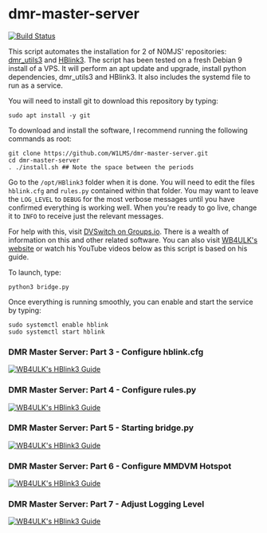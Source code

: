 # dmr-master-server

[![Build Status](https://travis-ci.com/W1LMS/dmr-master-server.svg?branch=master)](https://travis-ci.com/W1LMS/dmr-master-server)

This script automates the installation for 2 of N0MJS' repositories: [dmr_utils3](https://github.com/n0mjs710/dmr_utils3) and [HBlink3](https://github.com/n0mjs710/hblink3). The script has been tested on a fresh Debian 9 install of a VPS. It will perform an apt update and upgrade, install python dependencies, dmr_utils3 and HBlink3. It also includes the systemd file to run as a service.

You will need to install git to download this repository by typing:

    sudo apt install -y git
    
To download and install the software, I recommend running the following commands as root:

    git clone https://github.com/W1LMS/dmr-master-server.git
    cd dmr-master-server
    . ./install.sh ## Note the space between the periods

Go to the `/opt/HBlink3` folder when it is done. You will need to edit the files `hblink.cfg` and `rules.py` contained within that folder. You may want to leave the `LOG_LEVEL` to `DEBUG` for the most verbose messages until you have confirmed everything is working well. When you're ready to go live, change it to `INFO` to receive just the relevant messages. 

For help with this, visit [DVSwitch on Groups.io](https://dvswitch.groups.io/). There is a wealth of information on this and other related software. You can also visit [WB4ULK's website](http://www.chrishoodblog.com/make-your-own-dmr-server/) or watch his YouTube videos below as this script is based on his guide.

To launch, type: 

    python3 bridge.py 
    
Once everything is running smoothly, you can enable and start the service by typing:

    sudo systemctl enable hblink
    sudo systemctl start hblink

### DMR Master Server: Part 3 - Configure hblink.cfg
[![WB4ULK's HBlink3 Guide](http://img.youtube.com/vi/oXRCW-5JMws/0.jpg)](http://www.youtube.com/watch?v=oXRCW-5JMws "WB4ULK's HBlink3 Guide")

### DMR Master Server: Part 4 - Configure rules.py
[![WB4ULK's HBlink3 Guide](http://img.youtube.com/vi/UbnBSXWlHPQ/0.jpg)](http://www.youtube.com/watch?v=t9mbNnjI0Hw "WB4ULK's HBlink3 Guide")

### DMR Master Server: Part 5 - Starting bridge.py
[![WB4ULK's HBlink3 Guide](http://img.youtube.com/vi/UbnBSXWlHPQ/0.jpg)](http://www.youtube.com/watch?v=UbnBSXWlHPQ "WB4ULK's HBlink3 Guide")

### DMR Master Server: Part 6 - Configure MMDVM Hotspot
[![WB4ULK's HBlink3 Guide](http://img.youtube.com/vi/UbnBSXWlHPQ/0.jpg)](http://www.youtube.com/watch?v=iIAMXdVAM84 "WB4ULK's HBlink3 Guide")

### DMR Master Server: Part 7 - Adjust Logging Level
[![WB4ULK's HBlink3 Guide](http://img.youtube.com/vi/UbnBSXWlHPQ/0.jpg)](http://www.youtube.com/watch?v=7QLyD6IVYjQ "WB4ULK's HBlink3 Guide")
